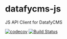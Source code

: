 # datafycms-js
JS API Client for DatafyCMS


[![codecov](https://codecov.io/gh/linnify/datafycms-js/branch/main/graph/badge.svg)](https://codecov.io/gh/linnify/datafycms-js)
[![Build Status](https://travis-ci.com/linnify/datafycms-js.svg?branch=main)](https://travis-ci.com/linnify/datafycms-js)
